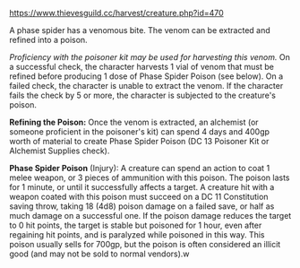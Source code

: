 https://www.thievesguild.cc/harvest/creature.php?id=470

A phase spider has a venomous bite. The venom can be extracted and refined into a poison. 

_Proficiency with the poisoner kit may be used for harvesting this venom._ On a successful check, the character harvests 1 vial of venom that must be refined before producing 1 dose of Phase Spider Poison (see below). On a failed check, the character is unable to extract the venom. If the character fails the check by 5 or more, the character is subjected to the creature's poison.

**Refining the Poison:** Once the venom is extracted, an alchemist (or someone proficient in the poisoner's kit) can spend 4 days and 400gp worth of material to create Phase Spider Poison (DC 13 Poisoner Kit or Alchemist Supplies check).

**Phase Spider Poison** (Injury): A creature can spend an action to coat 1 melee weapon, or 3 pieces of ammunition with this poison. The poison lasts for 1 minute, or until it successfully affects a target. A creature hit with a weapon coated with this poison must succeed on a DC 11 Constitution saving throw, taking 18 (4d8) poison damage on a failed save, or half as much damage on a successful one. If the poison damage reduces the target to 0 hit points, the target is stable but poisoned for 1 hour, even after regaining hit points, and is paralyzed while poisoned in this way. This poison usually sells for 700gp, but the poison is often considered an illicit good (and may not be sold to normal vendors).w